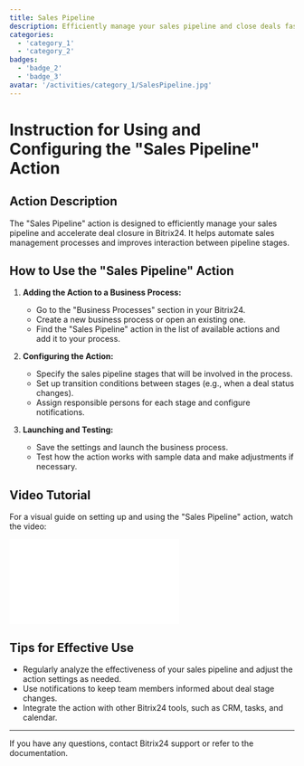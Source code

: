```yaml
---
title: Sales Pipeline
description: Efficiently manage your sales pipeline and close deals faster.
categories:
  - 'category_1'
  - 'category_2'
badges:
  - 'badge_2'
  - 'badge_3'
avatar: '/activities/category_1/SalesPipeline.jpg'
---
```

# Instruction for Using and Configuring the "Sales Pipeline" Action

## Action Description

The "Sales Pipeline" action is designed to efficiently manage your sales pipeline and accelerate deal closure in Bitrix24. It helps automate sales management processes and improves interaction between pipeline stages.

## How to Use the "Sales Pipeline" Action

1. **Adding the Action to a Business Process:**
	- Go to the "Business Processes" section in your Bitrix24.
	- Create a new business process or open an existing one.
	- Find the "Sales Pipeline" action in the list of available actions and add it to your process.

2. **Configuring the Action:**
	- Specify the sales pipeline stages that will be involved in the process.
	- Set up transition conditions between stages (e.g., when a deal status changes).
	- Assign responsible persons for each stage and configure notifications.

3. **Launching and Testing:**
	- Save the settings and launch the business process.
	- Test how the action works with sample data and make adjustments if necessary.

## Video Tutorial

For a visual guide on setting up and using the "Sales Pipeline" action, watch the video:

<iframe
  class="aspect-video"
  src="//www.youtube.com/embed/OyzJd8BcTfY?feature=oembed&rel=0"
  frameborder="0"
  allow="accelerometer; autoplay; encrypted-media; gyroscope; picture-in-picture"
  allowfullscreen>
</iframe>

## Tips for Effective Use

- Regularly analyze the effectiveness of your sales pipeline and adjust the action settings as needed.
- Use notifications to keep team members informed about deal stage changes.
- Integrate the action with other Bitrix24 tools, such as CRM, tasks, and calendar.

---

If you have any questions, contact Bitrix24 support or refer to the documentation.
